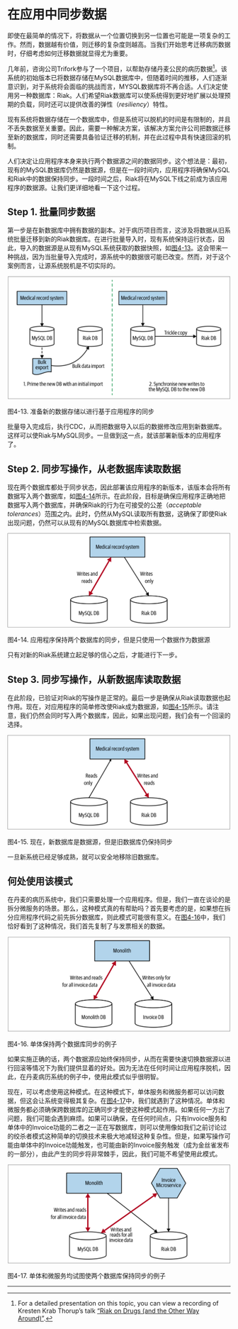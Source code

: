 # 在应用中同步数据
即使在最简单的情况下，将数据从一个位置切换到另一位置也可能是一项复杂的工作。然而，数据越有价值，则迁移的复杂度则越高。当我们开始思考迁移病历数据时，仔细考虑如何迁移数据就显得尤为重要。

几年前，咨询公司Trifork参与了一个项目，以帮助存储丹麦公民的病历数据[^3]。该系统的初始版本已将数据存储在MySQL数据库中，但随着时间的推移，人们逐渐意识到，对于系统将会面临的挑战而言，MYSQL数据库将不再合适。人们决定使用另一种数据库：Riak。人们希望Riak数据库可以使系统得到更好地扩展以处理预期的负载，同时还可以提供改善的弹性（*resiliency*）特性。

现有系统将数据存储在一个数据库中，但是系统可以脱机的时间是有限制的，并且不丢失数据至关重要。因此，需要一种解决方案，该解决方案允许公司把数据迁移至新的数据库，同时还需要具备验证迁移的机制，并在此过程中具有快速回滚的机制。

人们决定让应用程序本身来执行两个数据源之间的数据同步。这个想法是：最初，现有的MySQL数据库仍然是数据源，但是在一段时间内，应用程序将确保MySQL和Riak中的数据保持同步。一段时间之后，Riak将在MySQL下线之前成为该应用程序的数据源。让我们更详细地看一下这个过程。


## Step 1. 批量同步数据
第一步是在新数据库中拥有数据的副本。对于病历项目而言，这涉及将数据从旧系统批量迁移到新的Riak数据库。在进行批量导入时，现有系统保持运行状态，因此，导入的数据源是从现有MySQL系统获取的数据快照，如[图4-13](#f413)。这会带来一种挑战，因为当批量导入完成时，源系统中的数据很可能已改变。然而，对于这个案例而言，让源系统脱机是不切实际的。

![](../images/4_13.png)

<span id='f413'>图4-13</span>. 准备新的数据存储以进行基于应用程序的同步

批量导入完成后，执行CDC，从而把数据导入以后的数据修改应用到新数据库。这样可以使Riak与MySQL同步。一旦做到这一点，就该部署新版本的应用程序了。

## Step 2. 同步写操作，从老数据库读取数据
现在两个数据库都处于同步状态，因此部署该应用程序的新版本，该版本会将所有数据写入两个数据库，如[图4-14](#f414)所示。在此阶段，目标是确保应用程序正确地把数据写入两个数据库，并确保Riak的行为在可接受的公差（*acceptable tolerances*）范围之内。此时，仍然从MySQL读取所有数据，这确保了即使Riak出现问题，仍然可以从现有的MySQL数据库中检索数据。

![](../images/4_14.png)

<span id='f414'>图4-14</span>. 应用程序保持两个数据库的同步，但是只使用一个数据作为数据源

只有对新的Riak系统建立起足够的信心之后，才能进行下一步。

## Step 3. 同步写操作，从新数据库读取数据
在此阶段，已验证对Riak的写操作是正常的。最后一步是确保从Riak读取数据也起作用。现在，对应用程序的简单修改使Riak成为数据源，如[图4-15](#f415)所示。请注意，我们仍然会同时写入两个数据库，因此，如果出现问题，我们会有一个回滚的选择。


![](../images/4_15.png)

<span id='f415'>图4-15</span>. 现在，新数据库是数据源，但是旧数据库仍保持同步

一旦新系统已经足够成熟，就可以安全地移除旧数据库。

## 何处使用该模式
在丹麦的病历系统中，我们只需要处理一个应用程序。但是，我们一直在谈论的是拆分微服务的场景。那么，这种模式真的有帮助吗？首先要考虑的是，如果想在拆分应用程序代码之前先拆分数据库，则此模式可能很有意义。在[图4-16](#f416)中，我们恰好看到了这种情况，我们首先复制了与发票相关的数据。

![](../images/4_16.png)

<span id='f416'>图4-16</span>. 单体保持两个数据库同步的例子

如果实施正确的话，两个数据源应始终保持同步，从而在需要快速切换数据源以进行回滚等情况下为我们提供显着的好处。因为无法在任何时间让应用程序脱机，因此，在丹麦病历系统的例子中，使用此模式似乎很明智。

现在，可以考虑使用这种模式。在这种模式下，单体服务和微服务都可以访问数据，但这会让系统变得极其复杂。在[图4-17](#f417)中，我们就遇到了这种情况。单体和微服务都必须确保跨数据库的正确同步才能使这种模式起作用。如果任何一方出了问题，我们可能会遇到麻烦。如果可以确保，在任何时间点，只有Invoice服务和单体中的Invoice功能的二者之一正在写数据库，则可以使用像如我们之前讨论过的绞杀者模式这种简单的切换技术来极大地减轻这种复杂性。但是，如果写操作可能由单体中的Invoice功能触发，也可能由新的Invoice服务触发（成为金丝雀发布的一部分），由此产生的同步将非常棘手，因此，我们可能不希望使用此模式。

![](../images/4_17.png)

<span id='f417'>图4-17</span>. 单体和微服务均试图使两个数据库保持同步的例子

---
[^3]: For a detailed presentation on this topic, you can view a recording of Kresten Krab Thorup’s talk [“Riak on Drugs (and the Other Way Around)”](https://www.infoq.com/presentations/Case-Study-Riak-on-Drugs/).